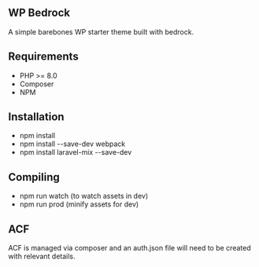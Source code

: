 ## WP Bedrock
A simple barebones WP starter theme built with bedrock.

## Requirements
- PHP >= 8.0
- Composer
- NPM

## Installation
 - npm install
 - npm install --save-dev webpack
 - npm install laravel-mix --save-dev

## Compiling
 - npm run watch (to watch assets in dev)
 - npm run prod (minify assets for dev)

 ## ACF
 ACF is managed via composer and an auth.json file will need to be created with relevant details.

